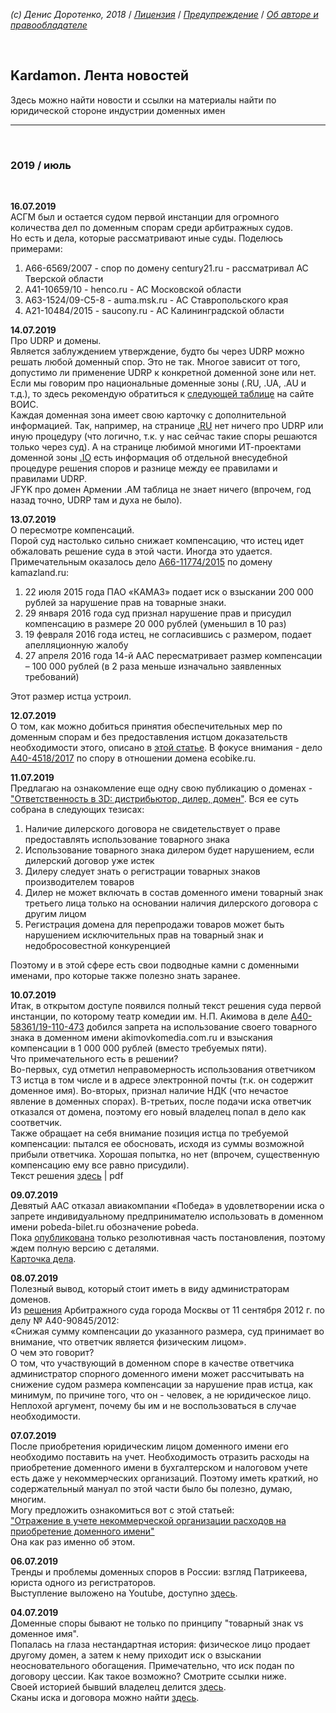 *(c) Денис Доротенко, 2018* / *[Лицензия](https://github.com/xCounsel/kardamon/blob/master/Russian/LICENSE.md)* / *[Предупреждение](https://github.com/xCounsel/kardamon/blob/master/Russian/DISCLAIMER.md)* / *[Об авторе и правообладателе](http://dorotenko.pro/about/)*

<br/>

## Kardamon. Лента новостей

Здесь можно найти новости и ссылки на материалы найти по юридической стороне индустрии доменных имен

----
<br/>

### 2019 / июль
<br/>

**16.07.2019**<br/>
АСГМ был и остается судом первой инстанции для огромного количества дел по доменным спорам среди арбитражных судов.<br/>
Но есть и дела, которые рассматривают иные суды. Поделюсь примерами:<br/>
1. А66-6569/2007 - спор по домену century21.ru - рассматривал АС Тверской области
2. А41-10659/10 - henco.ru - АС Московской области
3. А63-1524/09-С5-8 - auma.msk.ru - АС Ставропольского края
4. А21-10484/2015 - saucony.ru - АС Калининградской области


**14.07.2019**<br/>
Про UDRP и домены.<br/>
Является заблуждением утверждение, будто бы через UDRP можно решать любой доменный спор. Это не так. Многое зависит от того, допустимо ли применение UDRP к конкретной доменной зоне или нет. Если мы говорим про национальные доменные зоны (.RU, .UA, .AU и т.д.), то здесь рекомендую обратиться к [следующей таблице](https://www.wipo.int/amc/en/domains/cctld_db/output.html) на сайте ВОИС.<br/>
Каждая доменная зона имеет свою карточку c дополнительной информацией. Так, например, на странице [.RU](https://www.wipo.int/amc/en/domains/cctld_db/codes/ru.html) нет ничего про UDRP или иную процедуру (что логично, т.к. у нас сейчас такие споры решаются только через суд). А на странице любимой многими ИТ-проектами доменной зоны [.IO](https://www.wipo.int/amc/en/domains/cctld/io/) есть информация об отдельной внесудебной процедуре решения споров и разнице между ее правилами и правилами UDRP.<br/>
JFYK про домен Армении .AM таблица не знает ничего (впрочем, год назад точно, UDRP там и духа не было).


**13.07.2019**<br/>
О пересмотре компенсаций.<br/>
Порой суд настолько сильно снижает компенсацию, что истец идет обжаловать решение суда в этой части. Иногда это удается. Примечательным оказалось дело [А66-11774/2015](https://bit.ly/2LSFGA8) по домену kamazland.ru:<br/>
1. 22 июля 2015 года ПАО «КАМАЗ» подает иск о взыскании 200 000 рублей за нарушение прав на товарные знаки.
2. 29 января 2016 года суд признал нарушение прав и присудил компенсацию в размере 20 000 рублей (уменьшил в 10 раз)
3. 19 февраля 2016 года истец, не согласившись с размером, подает апелляционную жалобу
4. 27 апреля 2016 года 14-й ААС пересматривает размер компенсации – 100 000 рублей (в 2 раза меньше изначально заявленных требований)<br/>

Этот размер истца устроил.<br/>


**12.07.2019**<br/>
О том, как можно добиться принятия обеспечительных мер по доменным спорам и без предоставления истцом доказательств необходимости этого, описано в [этой статье](http://www.garant.ru/news/1109325/). В фокусе внимания - дело [А40-4518/2017](https://bit.ly/2YU6cwM) по спору в отношении домена ecobike.ru.


**11.07.2019**<br/>
Предлагаю на ознакомление еще одну свою публикацию о доменах - ["Ответственность в 3D: дистрибьютор, дилер, домен"](http://dorotenko.pro/dealers-and-domains/). Вся ее суть собрана в следующих тезисах:<br/>
1. Наличие дилерского договора не свидетельствует о праве предоставлять использование товарного знака
2. Использование товарного знака дилером будет нарушением, если дилерский договор уже истек
3. Дилеру следует знать о регистрации товарных знаков производителем товаров
4. Дилер не может включать в состав доменного имени товарный знак третьего лица только на основании наличия дилерского договора с другим лицом
5. Регистрация домена для перепродажи товаров может быть нарушением исключительных прав на товарный знак и недобросовестной конкуренцией<br/>

Поэтому и в этой сфере есть свои подводные камни с доменными именами, про которые также полезно знать заранее.


**10.07.2019**<br/>
Итак, в открытом доступе появился полный текст решения суда первой инстанции, по которому театр комедии им. Н.П. Акимова в деле [А40-58361/19-110-473](http://kad.arbitr.ru/Card/0b969931-c0f3-47a2-8bd0-3e9c02754cd7) добился запрета на использование своего товарного знака в доменном имени akimovkomedia.com.ru и взыскания компенсации в 1 000 000 рублей (вместо требуемых пяти).<br/>
Что примечательного есть в решении?<br/>
Во-первых, суд отметил неправомерность использования ответчиком ТЗ истца в том числе и в адресе электронной почты (т.к. он содержит доменное имя). Во-вторых, признал наличие НДК (что нечастое явление в доменных спорах). В-третьих, после подачи иска ответчик отказался от домена, поэтому его новый владелец попал в дело как соответчик.<br/>
Также обращает на себя внимание позиция истца по требуемой компенсации: пытался ее обосновать, исходя из суммы возможной
прибыли ответчика. Хорошая попытка, но нет (впрочем, существенную компенсацию ему все равно присудили).<br/>
Текст решения [здесь](https://bit.ly/30rw5EE) | pdf



**09.07.2019**<br/>
Девятый ААС отказал авиакомпании «Победа» в удовлетворении иска о запрете индивидуальному предпринимателю использовать в доменном имени pobeda-bilet.ru обозначение pobeda.<br/>
Пока [опубликована](http://kad.arbitr.ru/Document/Pdf/21eda9cc-6a5b-4556-8d1c-81c2f4809e4b/f537976c-a06b-499d-b1e7-b5c45db79891/A40-172962-2018_20190701_Postanovlenie_apelljacionnoj_instancii_(rezoljutivnaja_chast).pdf?isAddStamp=True) только резолютивная часть постановления, поэтому ждем полную версию с деталями.<br/> 
[Карточка дела](http://kad.arbitr.ru/Card/21eda9cc-6a5b-4556-8d1c-81c2f4809e4b).

**08.07.2019**<br/>
Полезный вывод, который стоит иметь в виду администраторам доменов.<br/>
Из [решения](http://kad.arbitr.ru/Document/Pdf/c5a31930-5ed0-4641-adb3-837e26405522/2a5ec6c3-4981-4f6c-bf11-2c95da32a5c8/A40-90845-2012_20120911_Reshenija_i_postanovlenija.pdf?isAddStamp=True) Арбитражного суда города Москвы от 11 сентября 2012 г. по делу № А40-90845/2012:<br/>
«Снижая сумму компенсации до указанного размера, суд принимает во внимание, что ответчик является физическим лицом».<br/>
О чем это говорит?<br/>
О том, что участвующий в доменном споре в качестве ответчика администратор спорного доменного имени может рассчитывать на снижение судом размера компенсации за нарушение прав истца, как минимум, по причине того, что он - человек, а не юридическое лицо.<br/>
Неплохой аргумент, почему бы им и не воспользоваться в случае необходимости.<br/>


**07.07.2019**<br/>
После приобретения юридическим лицом доменного имени его необходимо поставить на учет. Необходимость отразить расходы на приобретение доменного имени в бухгалтерском и налоговом учете есть даже у некоммерческих организаций. Поэтому иметь краткий, но содержательный мануал по этой части было бы полезно, думаю, многим.<br/>
Могу предложить ознакомиться вот с этой статьей:<br/>
["Отражение в учете некоммерческой организации расходов на приобретение доменного имени"](https://cyberleninka.ru/article/v/otrazhenie-v-uchete-nekommercheskoy-organizatsii-rashodov-na-priobretenie-domennogo-imeni)<br/>
Она как раз именно об этом.

**06.07.2019**<br/>
Тренды и проблемы доменных споров в России: взгляд Патрикеева, юриста одного из регистраторов.<br/>
Выступление выложено на Youtube, доступно [здесь](https://www.youtube.com/watch?v=p6zNtwvuVgY).<br/>

**04.07.2019**<br/>
Доменные споры бывают не только по принципу "товарный знак vs доменное имя".<br/>
Попалась на глаза нестандартная история: физическое лицо продает другому домен, а затем к нему приходит иск о взыскании неосновательного обогащения. Примечательно, что иск подан по договору цессии. Как такое возможно? Смотрите ссылки ниже.<br/>
Своей историей бывший владелец делится [здесь](https://domenforum.net/showthread.php?t=221017).<br/>
Сканы иска и договора можно найти [здесь](http://01x.ru/isk.pdf).<br/>


